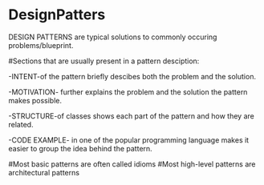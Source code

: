 # DesignPatters
DESIGN PATTERNS are typical solutions to commonly occuring problems/blueprint.



#Sections that are usually present in a pattern desciption:

-INTENT-of the pattern briefly descibes both the problem and the solution.

-MOTIVATION- further explains the problem and the solution the pattern makes possible.

-STRUCTURE-of classes shows each part of the pattern and how they are related.

-CODE EXAMPLE- in one of the popular programming language makes it easier to group the idea behind the pattern.



#Most basic patterns are often called idioms
#Most high-level patterns are architectural patterns
